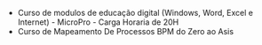 - Curso de modulos de educação digital (Windows, Word, Excel e Internet) - MicroPro - Carga Horaria de 20H
- Curso de Mapeamento De Processos BPM do Zero ao Asis